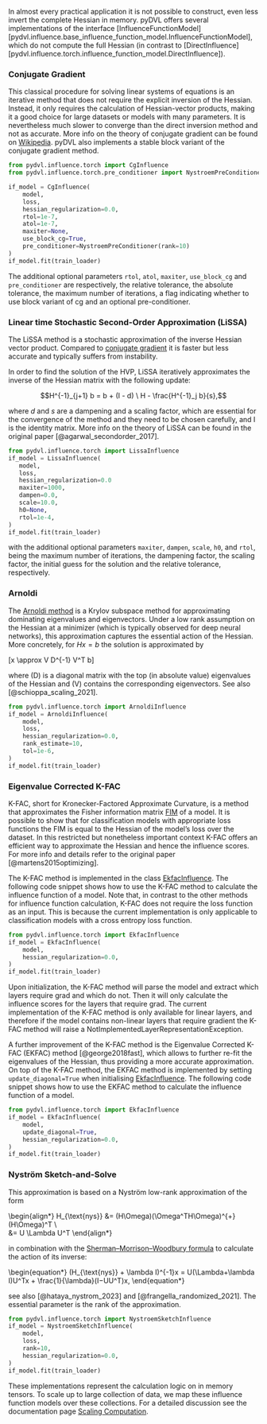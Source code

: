 In almost every practical application it is not possible to construct, even less
invert the complete Hessian in memory. pyDVL offers several implementations of the interface
[InfluenceFunctionModel][pydvl.influence.base_influence_function_model.InfluenceFunctionModel], which do not compute
the full Hessian (in contrast to [DirectInfluence][pydvl.influence.torch.influence_function_model.DirectInfluence]).


### Conjugate Gradient

This classical procedure for solving linear systems of equations is an iterative
method that does not require the explicit inversion of the Hessian. Instead, it
only requires the calculation of Hessian-vector products, making it a good
choice for large datasets or models with many parameters. It is nevertheless
much slower to converge than the direct inversion method and not as accurate.
More info on the theory of conjugate gradient can be found on
[Wikipedia](https://en.wikipedia.org/wiki/Conjugate_gradient_method). pyDVL also implements a stable block variant of the conjugate 
gradient method.

```python
from pydvl.influence.torch import CgInfluence
from pydvl.influence.torch.pre_conditioner import NystroemPreConditioner

if_model = CgInfluence(
    model,
    loss,
    hessian_regularization=0.0,
    rtol=1e-7,
    atol=1e-7,
    maxiter=None,
    use_block_cg=True,
    pre_conditioner=NystroemPreConditioner(rank=10)
)
if_model.fit(train_loader)
```

The additional optional parameters `rtol`, `atol`, `maxiter`, `use_block_cg` and 
`pre_conditioner` are respectively, the relative
tolerance, the absolute tolerance, the maximum number of iterations, 
a flag indicating whether to use block variant of cg and an optional
pre-conditioner.


### Linear time Stochastic Second-Order Approximation (LiSSA)

The LiSSA method is a stochastic approximation of the inverse Hessian vector
product. Compared to [conjugate gradient](#conjugate-gradient)
it is faster but less accurate and typically suffers from instability.

In order to find the solution of the HVP, LiSSA iteratively approximates the
inverse of the Hessian matrix with the following update:

$$H^{-1}_{j+1} b = b + (I - d) \ H - \frac{H^{-1}_j b}{s},$$

where $d$ and $s$ are a dampening and a scaling factor, which are essential
for the convergence of the method and they need to be chosen carefully, and I
is the identity matrix. More info on the theory of LiSSA can be found in the
original paper [@agarwal_secondorder_2017].


```python
from pydvl.influence.torch import LissaInfluence
if_model = LissaInfluence(
   model,
   loss,
   hessian_regularization=0.0 
   maxiter=1000,
   dampen=0.0,
   scale=10.0,
   h0=None,
   rtol=1e-4,
)
if_model.fit(train_loader)
```

with the additional optional parameters `maxiter`, `dampen`, `scale`, `h0`, and
`rtol`,
being the maximum number of iterations, the dampening factor, the scaling
factor, the initial guess for the solution and the relative tolerance,
respectively.

### Arnoldi

The [Arnoldi method](https://en.wikipedia.org/wiki/Arnoldi_iteration) is a
Krylov subspace method for approximating dominating eigenvalues and
eigenvectors. Under a low rank assumption on the Hessian at a minimizer (which
is typically observed for deep neural networks), this approximation captures the
essential action of the Hessian. More concretely, for $Hx=b$ the solution is
approximated by

\[x \approx V D^{-1} V^T b\]

where \(D\) is a diagonal matrix with the top (in absolute value) eigenvalues of
the Hessian and \(V\) contains the corresponding eigenvectors. See also
[@schioppa_scaling_2021].

```python
from pydvl.influence.torch import ArnoldiInfluence
if_model = ArnoldiInfluence(
    model,
    loss,
    hessian_regularization=0.0,
    rank_estimate=10,
    tol=1e-6,
)
if_model.fit(train_loader)
```

### Eigenvalue Corrected K-FAC

K-FAC, short for Kronecker-Factored Approximate Curvature, is a method that approximates the Fisher information matrix [FIM](https://en.wikipedia.org/wiki/Fisher_information) of a model. It is possible to show that for classification models with appropriate loss functions the FIM is equal to the Hessian of the model’s loss over the dataset. In this restricted but nonetheless important context K-FAC offers an efficient way to approximate the Hessian and hence the influence scores. 
For more info and details refer to the original paper [@martens2015optimizing].

The K-FAC method is implemented in the class [EkfacInfluence](pydvl/influence/torch/influence_function_model.py). The following code snippet shows how to use the K-FAC method to calculate the influence function of a model. Note that, in contrast to the other methods for influence function calculation, K-FAC does not require the loss function as an input. This is because the current implementation is only applicable to classification models with a cross entropy loss function. 

```python
from pydvl.influence.torch import EkfacInfluence
if_model = EkfacInfluence(
    model,
    hessian_regularization=0.0,
)
if_model.fit(train_loader)
```
Upon initialization, the K-FAC method will parse the model and extract which layers require grad and which do not. Then it will only calculate the influence scores for the layers that require grad. The current implementation of the K-FAC method is only available for linear layers, and therefore if the model contains non-linear layers that require gradient the K-FAC method will raise a NotImplementedLayerRepresentationException.

A further improvement of the K-FAC method is the Eigenvalue Corrected K-FAC (EKFAC) method [@george2018fast], which allows to further re-fit the eigenvalues of the Hessian, thus providing a more accurate approximation. On top of the K-FAC method, the EKFAC method is implemented by setting `update_diagonal=True` when initialising [EkfacInfluence](pydvl/influence/torch/influence_function_model.py). The following code snippet shows how to use the EKFAC method to calculate the influence function of a model. 

```python
from pydvl.influence.torch import EkfacInfluence
if_model = EkfacInfluence(
    model,
    update_diagonal=True,
    hessian_regularization=0.0,
)
if_model.fit(train_loader)
```

### Nyström Sketch-and-Solve

This approximation is based on a Nyström low-rank approximation of the form

\begin{align*}
H_{\text{nys}} &= (H\Omega)(\Omega^TH\Omega)^{+}(H\Omega)^T \\\
&= U \Lambda U^T
\end{align*}

in combination with the [Sherman–Morrison–Woodbury formula](
https://en.wikipedia.org/wiki/Woodbury_matrix_identity) to calculate the
action of its inverse:

\begin{equation*} 
(H_{\text{nys}} + \lambda I)^{-1}x = U(\Lambda+\lambda I)U^Tx +
\frac{1}{\lambda}(I−UU^T)x,
\end{equation*}

see also [@hataya_nystrom_2023] and [@frangella_randomized_2021]. The essential parameter is the rank of the
approximation.

```python
from pydvl.influence.torch import NystroemSketchInfluence
if_model = NystroemSketchInfluence(
    model,
    loss,
    rank=10,
    hessian_regularization=0.0,
)
if_model.fit(train_loader)
```

These implementations represent the calculation logic on in memory tensors. To scale up to large collection
of data, we map these influence function models over these collections. For a detailed discussion see the
documentation page [Scaling Computation](scaling_computation.md).
